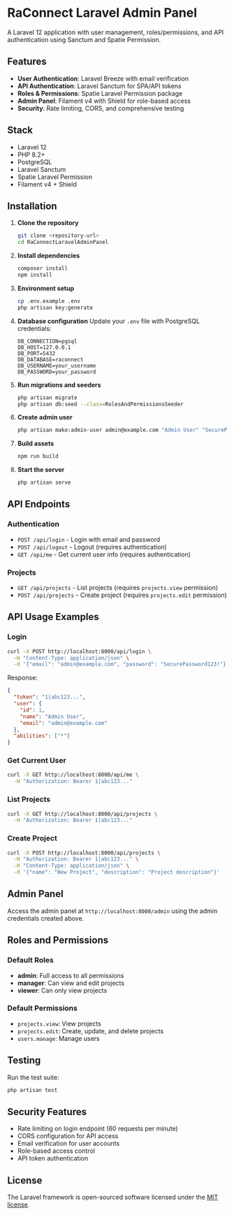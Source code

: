 # RaConnect Laravel Admin Panel

A Laravel 12 application with user management, roles/permissions, and API authentication using Sanctum and Spatie Permission.

## Features

- **User Authentication**: Laravel Breeze with email verification
- **API Authentication**: Laravel Sanctum for SPA/API tokens
- **Roles & Permissions**: Spatie Laravel Permission package
- **Admin Panel**: Filament v4 with Shield for role-based access
- **Security**: Rate limiting, CORS, and comprehensive testing

## Stack

- Laravel 12
- PHP 8.2+
- PostgreSQL
- Laravel Sanctum
- Spatie Laravel Permission
- Filament v4 + Shield

## Installation

1. **Clone the repository**
   ```bash
   git clone <repository-url>
   cd RaConnectLaravelAdminPanel
   ```

2. **Install dependencies**
   ```bash
   composer install
   npm install
   ```

3. **Environment setup**
   ```bash
   cp .env.example .env
   php artisan key:generate
   ```

4. **Database configuration**
   Update your `.env` file with PostgreSQL credentials:
   ```env
   DB_CONNECTION=pgsql
   DB_HOST=127.0.0.1
   DB_PORT=5432
   DB_DATABASE=raconnect
   DB_USERNAME=your_username
   DB_PASSWORD=your_password
   ```

5. **Run migrations and seeders**
   ```bash
   php artisan migrate
   php artisan db:seed --class=RolesAndPermissionsSeeder
   ```

6. **Create admin user**
   ```bash
   php artisan make:admin-user admin@example.com "Admin User" "SecurePassword123!"
   ```

7. **Build assets**
   ```bash
   npm run build
   ```

8. **Start the server**
   ```bash
   php artisan serve
   ```

## API Endpoints

### Authentication

- `POST /api/login` - Login with email and password
- `POST /api/logout` - Logout (requires authentication)
- `GET /api/me` - Get current user info (requires authentication)

### Projects

- `GET /api/projects` - List projects (requires `projects.view` permission)
- `POST /api/projects` - Create project (requires `projects.edit` permission)

## API Usage Examples

### Login
```bash
curl -X POST http://localhost:8000/api/login \
  -H "Content-Type: application/json" \
  -d '{"email": "admin@example.com", "password": "SecurePassword123!"}'
```

Response:
```json
{
  "token": "1|abc123...",
  "user": {
    "id": 1,
    "name": "Admin User",
    "email": "admin@example.com"
  },
  "abilities": ["*"]
}
```

### Get Current User
```bash
curl -X GET http://localhost:8000/api/me \
  -H "Authorization: Bearer 1|abc123..."
```

### List Projects
```bash
curl -X GET http://localhost:8000/api/projects \
  -H "Authorization: Bearer 1|abc123..."
```

### Create Project
```bash
curl -X POST http://localhost:8000/api/projects \
  -H "Authorization: Bearer 1|abc123..." \
  -H "Content-Type: application/json" \
  -d '{"name": "New Project", "description": "Project description"}'
```

## Admin Panel

Access the admin panel at `http://localhost:8000/admin` using the admin credentials created above.

## Roles and Permissions

### Default Roles
- **admin**: Full access to all permissions
- **manager**: Can view and edit projects
- **viewer**: Can only view projects

### Default Permissions
- `projects.view`: View projects
- `projects.edit`: Create, update, and delete projects
- `users.manage`: Manage users

## Testing

Run the test suite:
```bash
php artisan test
```

## Security Features

- Rate limiting on login endpoint (60 requests per minute)
- CORS configuration for API access
- Email verification for user accounts
- Role-based access control
- API token authentication

## License

The Laravel framework is open-sourced software licensed under the [MIT license](https://opensource.org/licenses/MIT).
